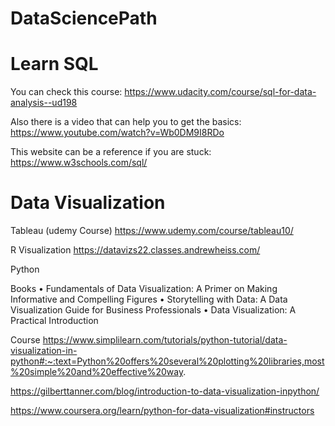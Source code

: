 # DataSciencePath

# Learn SQL 

You can check this course:
https://www.udacity.com/course/sql-for-data-analysis--ud198

Also there is a video that can help you to get the basics: https://www.youtube.com/watch?v=Wb0DM9I8RDo

This website can be a reference if you are stuck: https://www.w3schools.com/sql/


# Data Visualization

Tableau (udemy Course)
 https://www.udemy.com/course/tableau10/
 
R Visualization
https://datavizs22.classes.andrewheiss.com/

Python

Books
•	Fundamentals of Data Visualization: A Primer on Making Informative and Compelling Figures
•	Storytelling with Data: A Data Visualization Guide for Business Professionals
•	Data Visualization: A Practical Introduction

Course
https://www.simplilearn.com/tutorials/python-tutorial/data-visualization-in-python#:~:text=Python%20offers%20several%20plotting%20libraries,most%20simple%20and%20effective%20way.

https://gilberttanner.com/blog/introduction-to-data-visualization-inpython/

https://www.coursera.org/learn/python-for-data-visualization#instructors

